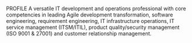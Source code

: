 PROFILE
A versatile IT development and operations professional with core competencies in leading Agile development transformation, software engineering, requirement engineering, IT infrastructure operations, IT service management (ITSM/ITIL), product quality/security management (ISO 9001 & 27001) and customer relationship management.
